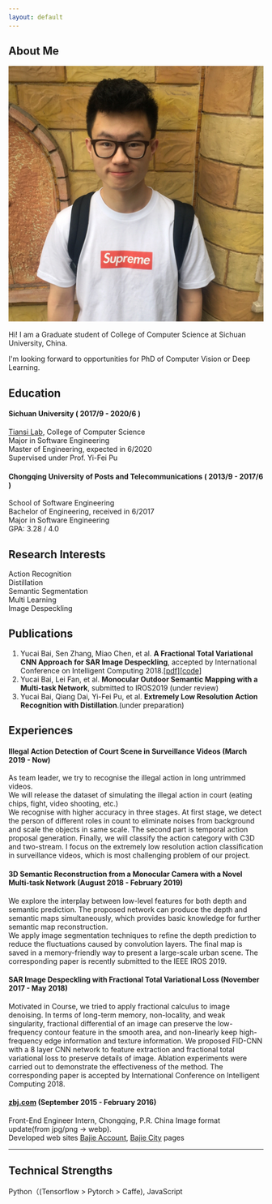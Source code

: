 ```yaml
---
layout: default
---
```


## About Me

<img class="profile-picture" src="portrait.jpg">

Hi! I am a Graduate student of College of Computer Science at Sichuan University, China.

I'm looking forward to opportunities for PhD of Computer Vision or Deep Learning.

## Education
#### Sichuan University ( 2017/9 - 2020/6 )
[Tiansi Lab](http://tiansilab.org/en/index.jsp), College of  Computer Science  
Major in Software Engineering  
Master of Engineering, expected in 6/2020  
Supervised under Prof. Yi-Fei Pu   

#### Chongqing University of Posts and Telecommunications ( 2013/9 - 2017/6 )
School of Software Engineering  
Bachelor of Engineering, received in 6/2017  
Major in Software Engineering  
GPA: 3.28 / 4.0  

## Research Interests
Action Recognition   
Distillation  
Semantic Segmentation  
Multi Learning  
Image Despeckling  

## Publications

1. Yucai Bai, Sen Zhang, Miao Chen, et al. __A Fractional Total Variational CNN Approach for SAR Image Despeckling__, accepted by International Conference on Intelligent Computing 2018.[\[pdf\]](https://link.springer.com/chapter/10.1007/978-3-319-95957-3_46)[\[code\]](https://github.com/RaymondByc/FID-CNN)
2. Yucai Bai, Lei Fan, et al. __Monocular Outdoor Semantic Mapping with a Multi-task Network__, submitted to IROS2019 (under review)
3. Yucai Bai, Qiang Dai, Yi-Fei Pu, et al. __Extremely Low Resolution Action Recognition with Distillation__.(under preparation)

## Experiences

#### Illegal Action Detection of Court Scene in Surveillance Videos  (March 2019 - Now)
As team leader, we try to recognise the illegal action in long untrimmed videos.  
We will release the dataset of simulating the illegal action in court (eating chips, fight, video shooting, etc.)    
We recognise with higher accuracy in three stages.
 At first stage, we detect the person of different roles in count to eliminate noises from background and scale the objects in same scale. 
 The second part is temporal action proposal generation.
 Finally, we will classify the action category with C3D and two-stream.
I focus on the extremely low resolution action classification in surveillance videos,
which is most challenging problem of our project. 

#### 3D Semantic Reconstruction from a Monocular Camera with a Novel Multi-task Network (August 2018 - February 2019)
We explore the interplay between low-level features for both depth and semantic prediction.
The proposed network can produce the depth and semantic maps simultaneously, which provides basic knowledge for further semantic map reconstruction.  
We apply image segmentation techniques to refine the depth prediction to reduce the fluctuations caused by convolution layers.
The final map is saved in a memory-friendly way to present a large-scale urban scene.
The corresponding paper is recently submitted to the IEEE IROS 2019. 

#### SAR Image Despeckling with Fractional Total Variational Loss (November 2017 - May 2018)
Motivated in <Fractional Calculus Application> Course, we tried to apply fractional calculus to image denoising. 
In terms of long-term memory, non-locality, and weak singularity, fractional differential of an image can preserve the low-frequency contour feature in the smooth area, 
and non-linearly keep high-frequency edge information and texture information.
We proposed FID-CNN with a 8 layer CNN network to feature extraction and fractional total variational loss to preserve details of image. 
Ablation experiments were carried out to demonstrate the effectiveness of the method.
The corresponding paper is accepted by International Conference on Intelligent Computing 2018.

#### [zbj.com](zbj.com) (September 2015 - February 2016)
Front-End Engineer Intern, Chongqing, P.R. China 
Image format update(from jpg/png -> webp).   
Developed web sites [Bajie Account](cs.zbj.com), [Bajie City](city.zbj.com) pages   

---

## Technical Strengths

Python（(Tensorflow > Pytorch > Caffe), JavaScript